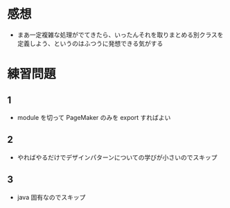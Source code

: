 # 感想

- まあ一定複雑な処理がでてきたら、いったんそれを取りまとめる別クラスを定義しよう、というのはふつうに発想できる気がする

# 練習問題

## 1

- module を切って PageMaker のみを export すればよい

## 2

- やればやるだけでデザインパターンについての学びが小さいのでスキップ

## 3

- java 固有なのでスキップ
